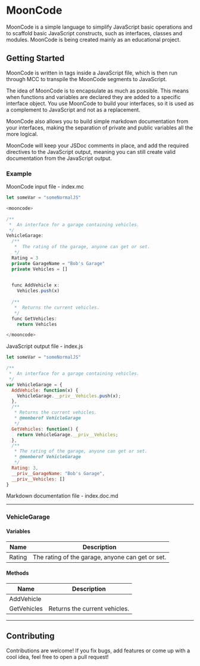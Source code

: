 # MoonCode
MoonCode is a simple language to simplify JavaScript basic operations and to scaffold basic JavaScript constructs, such as interfaces, classes and modules. MoonCode is being created mainly as an educational project.

## Getting Started
MoonCode is written in tags inside a JavaScript file, which is then run through MCC to transpile the MoonCode segments to JavaScript.

The idea of MoonCode is to encapsulate as much as possible. This means when functions and variables are declared they are added to a specific interface object. You use MoonCode to build your interfaces, so it is used as a complement to JavaScript and not as a replacement.

MoonCode also allows you to build simple markdown documentation from your interfaces, making the separation of private and public variables all the more logical.

MoonCode will keep your JSDoc comments in place, and add the required directives to the JavaScript output, meaning you can still create valid documentation from the JavaScript output.

### Example

MoonCode input file - index.mc
``` javascript
let someVar = "someNormalJS"

<mooncode>

/**
 *  An interface for a garage containing vehicles.
 */
VehicleGarage:
  /**
   *  The rating of the garage, anyone can get or set.
   */
  Rating = 3
  private GarageName = "Bob's Garage"
  private Vehicles = []

  
  func AddVehicle x:
    Vehicles.push(x)
    
  /**
   *  Returns the current vehicles.
   */
  func GetVehicles:
    return Vehicles

</mooncode>
```

JavaScript output file - index.js
``` javascript
let someVar = "someNormalJS"

/**
 *  An interface for a garage containing vehicles.
 */
var VehicleGarage = {
  AddVehicle: function(x) {
    VehicleGarage.__priv__Vehicles.push(x);
  },
  /**
   * Returns the current vehicles.
   * @memberof VehicleGarage
   */
  GetVehicles: function() {
    return VehicleGarage.__priv__Vehicles;
  },
  /**
   * The rating of the garage, anyone can get or set.
   * @memberof VehicleGarage
   */
  Rating: 3,
  __priv__GarageName: "Bob's Garage",
  __priv__Vehicles: []
}
```

Markdown documentation file - index.doc.md

---

### VehicleGarage
#### Variables
Name | Description
--- | ---
Rating | The rating of the garage, anyone can get or set.

#### Methods
Name | Description
--- | ---
AddVehicle | 
GetVehicles | Returns the current vehicles.


---

## Contributing
Contributions are welcome! If you fix bugs, add features or come up with a cool idea, feel free to open a pull request!
